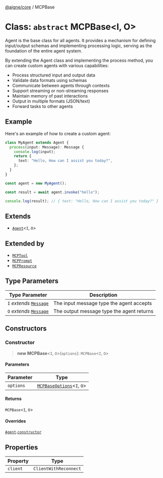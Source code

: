 [@aigne/core](../wiki/Home) / MCPBase

# Class: `abstract` MCPBase\<I, O\>

Agent is the base class for all agents.
It provides a mechanism for defining input/output schemas and implementing processing logic,
serving as the foundation of the entire agent system.

By extending the Agent class and implementing the process method, you can create custom agents
with various capabilities:

- Process structured input and output data
- Validate data formats using schemas
- Communicate between agents through contexts
- Support streaming or non-streaming responses
- Maintain memory of past interactions
- Output in multiple formats (JSON/text)
- Forward tasks to other agents

## Example

Here's an example of how to create a custom agent:

```ts
class MyAgent extends Agent {
  process(input: Message): Message {
    console.log(input);
    return {
      text: "Hello, How can I assist you today?",
    };
  }
}

const agent = new MyAgent();

const result = await agent.invoke("hello");

console.log(result); // { text: "Hello, How can I assist you today?" }
```

## Extends

- [`Agent`](../wiki/Class.Agent)\<`I`, `O`\>

## Extended by

- [`MCPTool`](../wiki/Class.MCPTool)
- [`MCPPrompt`](../wiki/Class.MCPPrompt)
- [`MCPResource`](../wiki/Class.MCPResource)

## Type Parameters

| Type Parameter                                       | Description                               |
| ---------------------------------------------------- | ----------------------------------------- |
| `I` _extends_ [`Message`](../wiki/TypeAlias.Message) | The input message type the agent accepts  |
| `O` _extends_ [`Message`](../wiki/TypeAlias.Message) | The output message type the agent returns |

## Constructors

### Constructor

> **new MCPBase**\<`I`, `O`\>(`options`): `MCPBase`\<`I`, `O`\>

#### Parameters

| Parameter | Type                                                             |
| --------- | ---------------------------------------------------------------- |
| `options` | [`MCPBaseOptions`](../wiki/Interface.MCPBaseOptions)\<`I`, `O`\> |

#### Returns

`MCPBase`\<`I`, `O`\>

#### Overrides

[`Agent`](../wiki/Class.Agent).[`constructor`](../wiki/Class.Agent#constructor)

## Properties

| Property                     | Type                  |
| ---------------------------- | --------------------- |
| <a id="client"></a> `client` | `ClientWithReconnect` |

